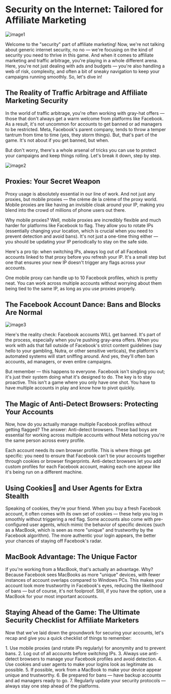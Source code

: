 # Security on the Internet: Tailored for Affiliate Marketing

![image1](/img/1.4/image1.webp)

Welcome to the "security" part of affiliate marketing! Now, we're not talking about generic internet security, no no — we're focusing on the kind of security you need to thrive in this game. And when it comes to affiliate marketing and traffic arbitrage, you're playing in a whole different arena. Here, you're not just dealing with ads and budgets — you're also handling a web of risk, complexity, and often a bit of sneaky navigation to keep your campaigns running smoothly. So, let's dive in!

## The Reality of Traffic Arbitrage and Affiliate Marketing Security

In the world of traffic arbitrage, you're often working with gray-hat offers — those that don't always get a warm welcome from platforms like Facebook. As a result, it's not uncommon for accounts to get banned or ad managers to be restricted. Meta, Facebook's parent company, tends to throw a temper tantrum from time to time (yes, they storm things). But, that's part of the game. It's not about if you get banned, but when.

But don't worry, there's a whole arsenal of tricks you can use to protect your campaigns and keep things rolling. Let's break it down, step by step.

![image2](/img/1.4/image2.webp)

## Proxies: Your Secret Weapon

Proxy usage is absolutely essential in our line of work. And not just any proxies, but mobile proxies — the crème de la crème of the proxy world. Mobile proxies are like having an invisible cloak around your IP, making you blend into the crowd of millions of phone users out there.

Why mobile proxies? Well, mobile proxies are incredibly flexible and much harder for platforms like Facebook to flag. They allow you to rotate IPs (essentially changing your location, which is crucial when you need to prevent detection and avoid bans). It's not just a one-time thing either — you should be updating your IP periodically to stay on the safe side.

Here's a pro tip: when switching IPs, always log out of all Facebook accounts linked to that proxy before you refresh your IP. It's a small step but one that ensures your new IP doesn't trigger any flags across your accounts.

One mobile proxy can handle up to 10 Facebook profiles, which is pretty neat. You can work across multiple accounts without worrying about them being tied to the same IP, as long as you use proxies properly.

## The Facebook Account Dance: Bans and Blocks Are Normal

![image3](/img/1.4/image3.webp)

Here's the reality check: Facebook accounts WILL get banned. It's part of the process, especially when you're pushing gray-area offers. When you work with ads that fall outside of Facebook's strict content guidelines (say hello to your gambling, Nutra, or other sensitive verticals), the platform's automated systems will start sniffing around. And yes, they'll often ban accounts, ad managers, or even entire campaigns.

But remember — this happens to everyone. Facebook isn't singling you out; it's just their system doing what it's designed to do. The key is to stay proactive. This isn't a game where you only have one shot. You have to have multiple accounts in play and know how to pivot quickly.

## The Magic of Anti-Detect Browsers: Protecting Your Accounts

Now, how do you actually manage multiple Facebook profiles without getting flagged? The answer: Anti-detect browsers. These bad boys are essential for working across multiple accounts without Meta noticing you're the same person across every profile.

Each account needs its own browser profile. This is where things get specific: you need to ensure that Facebook can't tie your accounts together through cookies or browser fingerprints. Anti-detect browsers let you add custom profiles for each Facebook account, making each one appear like it's being run on a different machine.

## Using Cookies🍪 and User Agents for Extra Stealth

Speaking of cookies, they're your friend. When you buy a fresh Facebook account, it often comes with its own set of cookies — these help you log in smoothly without triggering a red flag. Some accounts also come with pre-configured user agents, which mimic the behavior of specific devices (such as a MacBook, which is seen as more "unique" and trustworthy by the Facebook algorithm). The more authentic your login appears, the better your chances of staying off Facebook's radar.

## MacBook Advantage: The Unique Factor

If you're working from a MacBook, that's actually an advantage. Why? Because Facebook sees MacBooks as more "unique" devices, with fewer instances of account overlaps compared to Windows PCs. This makes your account look more trustworthy in Facebook's eyes, reducing the likelihood of bans — but of course, it's not foolproof. Still, if you have the option, use a MacBook for your most important accounts.

## Staying Ahead of the Game: The Ultimate Security Checklist for Affiliate Marketers

Now that we've laid down the groundwork for securing your accounts, let's recap and give you a quick checklist of things to remember:

1․ Use mobile proxies (and rotate IPs regularly) for anonymity and to prevent bans.
2. Log out of all accounts before switching IPs.
3. Always use anti-detect browsers to manage your Facebook profiles and avoid detection.
4. Use cookies and user agents to make your logins look as legitimate as possible.
5. If possible, work from a MacBook to make your device appear unique and trustworthy.
6. Be prepared for bans — have backup accounts and ad managers ready to go.
7. Regularly update your security protocols — always stay one step ahead of the platforms.